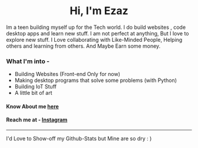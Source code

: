 <h1 align="center">Hi, I'm Ezaz </h1>
Im a teen building myself up for the Tech world. I do build websites , code desktop apps and learn new stuff. I am not perfect at anything, But I love to explore new stuff. I Love collaborating with Like-Minded People, Helping others and learning from others. And Maybe Earn some money. 

### What I'm into - 
- Building Websites (Front-end Only for now)
- Making desktop programs that solve some problems (with Python)
- Building IoT Stuff
- A little bit of art

#### Know About me [here](https://ezazalamahmed.vercel.app)
#### Reach me at - [Instagram](https://instagram.com/ezazalamahmed)
<hr>

I'd Love to Show-off my Github-Stats but Mine are so dry : )

